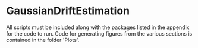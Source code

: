 # GaussianDriftEstimation

All scripts must be included along with the packages listed in the appendix for the code to run. Code for generating figures from the various sections is contained in the folder 'Plots'.

